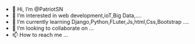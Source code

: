 - 👋 Hi, I’m @PatriotSN
- 👀 I’m interested in web development,ioT,Big  Data,....
- 🌱 I’m currently learning Django,Python,FLuter,Js,html,Css,Bootstrap ....
- 💞️ I’m looking to collaborate on ...
- 📫 How to reach me ...

<!---
PatriotSN/PatriotSN is a ✨ special ✨ repository because its `README.md` (this file) appears on your GitHub profile.
You can click the Preview link to take a look at your changes.
--->
